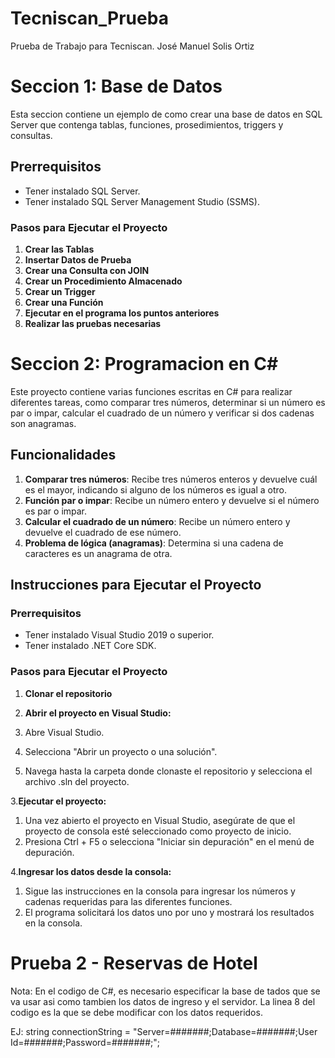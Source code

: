 # Tecniscan_Prueba
Prueba de Trabajo para Tecniscan. José Manuel Solis Ortiz

# Seccion 1: Base de Datos

Esta seccion contiene un ejemplo de como crear una base de datos en SQL Server que contenga tablas, funciones, prosedimientos, triggers y consultas.

## Prerrequisitos

- Tener instalado SQL Server.
- Tener instalado SQL Server Management Studio (SSMS).

### Pasos para Ejecutar el Proyecto
1. **Crear las Tablas**
2. **Insertar Datos de Prueba**
3. **Crear una Consulta con JOIN**
4. **Crear un Procedimiento Almacenado**
5. **Crear un Trigger**
6. **Crear una Función**
7. **Ejecutar en el programa los puntos anteriores**
8. **Realizar las pruebas necesarias**

# Seccion 2: Programacion en C#

Este proyecto contiene varias funciones escritas en C# para realizar diferentes tareas, como comparar tres números, determinar si un número es par o impar, calcular el cuadrado de un número y verificar si dos cadenas son anagramas.

## Funcionalidades

1. **Comparar tres números**: Recibe tres números enteros y devuelve cuál es el mayor, indicando si alguno de los números es igual a otro.
2. **Función par o impar**: Recibe un número entero y devuelve si el número es par o impar.
3. **Calcular el cuadrado de un número**: Recibe un número entero y devuelve el cuadrado de ese número.
4. **Problema de lógica (anagramas)**: Determina si una cadena de caracteres es un anagrama de otra.

## Instrucciones para Ejecutar el Proyecto

### Prerrequisitos

- Tener instalado Visual Studio 2019 o superior.
- Tener instalado .NET Core SDK.

### Pasos para Ejecutar el Proyecto

1. **Clonar el repositorio**

2. **Abrir el proyecto en Visual Studio:**

1. Abre Visual Studio.
2. Selecciona "Abrir un proyecto o una solución".
3. Navega hasta la carpeta donde clonaste el repositorio y selecciona el archivo .sln del proyecto.

3.**Ejecutar el proyecto:**

1. Una vez abierto el proyecto en Visual Studio, asegúrate de que el proyecto de consola esté seleccionado como proyecto de inicio.
2. Presiona Ctrl + F5 o selecciona "Iniciar sin depuración" en el menú de depuración.

4.**Ingresar los datos desde la consola:**

1. Sigue las instrucciones en la consola para ingresar los números y cadenas requeridas para las diferentes funciones.
2. El programa solicitará los datos uno por uno y mostrará los resultados en la consola.


# Prueba 2 - Reservas de Hotel

Nota: En el codigo de C#, es necesario especificar la base de tados que se va usar asi como tambien los datos de ingreso y el servidor.
La linea 8 del codigo es la que se debe modificar con los datos requeridos.

EJ: string connectionString = "Server=#######;Database=#######;User Id=#######;Password=#######;";
